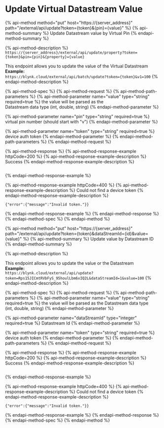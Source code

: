 # Update Virtual Datastream Value

{% api-method method="put" host="https://{server\_address}" path="/external/api/update?token={token}&{pin}={value}" %}
{% api-method-summary %}
Update Datastream value by Virtual Pin
{% endapi-method-summary %}

{% api-method-description %}
`https://{server_address}/external/api/update/property?token={token}&pin={pin}&{property}={value}`  
  
This endpoint allows you to update the value of the Virtual Datastream  
**Example:**  
`https://blynk.cloud/external/api/batch/update?token={token}&v1=100`
{% endapi-method-description %}

{% api-method-spec %}
{% api-method-request %}
{% api-method-path-parameters %}
{% api-method-parameter name="value" type="string" required=true %}
the value will be parsed as the  
Datastream data type \(int, double, string\)
{% endapi-method-parameter %}

{% api-method-parameter name="pin" type="string" required=true %}
virtual pin number \(should start with "v"\)
{% endapi-method-parameter %}

{% api-method-parameter name="token" type="string" required=true %}
device auth token
{% endapi-method-parameter %}
{% endapi-method-path-parameters %}
{% endapi-method-request %}

{% api-method-response %}
{% api-method-response-example httpCode=200 %}
{% api-method-response-example-description %}
Success
{% endapi-method-response-example-description %}

```text

```
{% endapi-method-response-example %}

{% api-method-response-example httpCode=400 %}
{% api-method-response-example-description %}
Could not find a device token
{% endapi-method-response-example-description %}

```text
{"error":{"message":"Invalid token."}}
```
{% endapi-method-response-example %}
{% endapi-method-response %}
{% endapi-method-spec %}
{% endapi-method %}

{% api-method method="put" host="https://{server\_address}" path="/external/api/update?token={token}&dataStreamId={id}&value={value}" %}
{% api-method-summary %}
Update value by Datastream ID
{% endapi-method-summary %}

{% api-method-description %}
  
This endpoint allows you to update the value or the Datastream  
**Example:**  
`https://blynk.cloud/external/api/update?token=Rps15JICmtRVbFyS_95houlLbm6xIQ2L&dataStreamId=1&value=100`
{% endapi-method-description %}

{% api-method-spec %}
{% api-method-request %}
{% api-method-path-parameters %}
{% api-method-parameter name="value" type="string" required=true %}
the value will be parsed as the Datastream data type  
\(int, double, string\)
{% endapi-method-parameter %}

{% api-method-parameter name="dataStreamId" type="integer" required=true %}
Datastream Id
{% endapi-method-parameter %}

{% api-method-parameter name="token" type="string" required=true %}
device auth token
{% endapi-method-parameter %}
{% endapi-method-path-parameters %}
{% endapi-method-request %}

{% api-method-response %}
{% api-method-response-example httpCode=200 %}
{% api-method-response-example-description %}
Success
{% endapi-method-response-example-description %}

```text

```
{% endapi-method-response-example %}

{% api-method-response-example httpCode=400 %}
{% api-method-response-example-description %}
Could not find a device token
{% endapi-method-response-example-description %}

```text
{"error":{"message":"Invalid token."}}
```
{% endapi-method-response-example %}
{% endapi-method-response %}
{% endapi-method-spec %}
{% endapi-method %}

